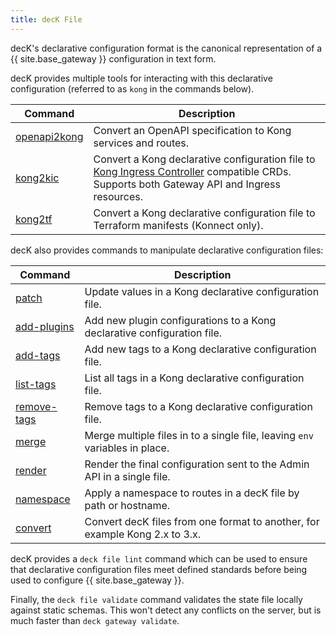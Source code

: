 ```yaml
---
title: decK File
---
```


decK's declarative configuration format is the canonical representation of a {{ site.base_gateway }} configuration in text form.

decK provides multiple tools for interacting with this declarative configuration (referred to as `kong` in the commands below).

| Command  | Description |
|----------|-------------|
| [openapi2kong](/deck/file/openapi2kong/) | Convert an OpenAPI specification to Kong services and routes. |
| [kong2kic](/deck/file/kong2kic/) | Convert a Kong declarative configuration file to [Kong Ingress Controller](/kubernetes-ingress-controller/) compatible CRDs. Supports both Gateway API and Ingress resources. |
| [kong2tf](/deck/file/kong2tf/)   | Convert a Kong declarative configuration file to Terraform manifests (Konnect only).|

decK also provides commands to manipulate declarative configuration files:

| Command  | Description |
|----------|-------------|
| [patch](/deck/file/manipulation/patch/) | Update values in a Kong declarative configuration file. |
| [add-plugins](/deck/file/manipulation/plugins/) | Add new plugin configurations to a Kong declarative configuration file. |
| [add-tags](/deck/file/manipulation/tags/) | Add new tags to a Kong declarative configuration file. |
| [list-tags](/deck/file/manipulation/tags/) | List all tags in a Kong declarative configuration file. |
| [remove-tags](/deck/file/manipulation/tags/) | Remove tags to a Kong declarative configuration file. |
| [merge](/deck/file/combining/merge/) | Merge multiple files in to a single file, leaving `env` variables in place. |
| [render](/deck/file/combining/render/) | Render the final configuration sent to the Admin API in a single file. |
| [namespace](/deck/file/manipulation/namespace/) | Apply a namespace to routes in a decK file by path or hostname. |
| [convert](/deck/file/convert/) | Convert decK files from one format to another, for example Kong 2.x to 3.x. |

decK provides a `deck file lint` command which can be used to ensure that declarative configuration files meet defined standards before being used to configure {{ site.base_gateway }}.

Finally, the `deck file validate` command validates the state file locally against static schemas. This won't detect any conflicts on the server, but is much faster than `deck gateway validate`.